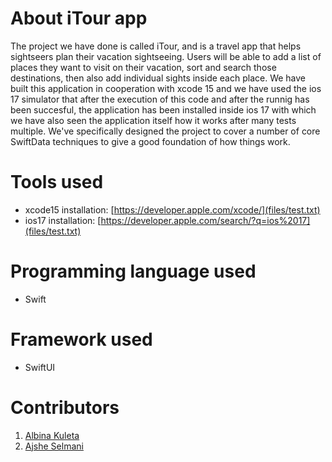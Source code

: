 # About iTour app

The project we have done is called iTour, and is a travel app that helps sightseers plan their vacation sightseeing.
Users will be able to add a list of places they want to visit on their vacation, sort and search those destinations, then also add individual sights inside each place.
We have built this application in cooperation with xcode 15 and we have used the ios 17 simulator that after the execution of this code and after the runnig has been succesful,
the application has been installed inside ios 17 with which we have also seen the application itself how it works after many tests multiple.
We've specifically designed the project to cover a number of core SwiftData techniques to give a good foundation of how things work.

# Tools used
- xcode15 installation: [https://developer.apple.com/xcode/](files/test.txt)
- ios17 installation:   [https://developer.apple.com/search/?q=ios%2017](files/test.txt)

# Programming language used
- Swift

# Framework used
- SwiftUI

# Contributors
1. [Albina Kuleta](https://github.com/AlbinaKuleta)
2. [Ajshe Selmani](https://github.com/ajsheselmani)


